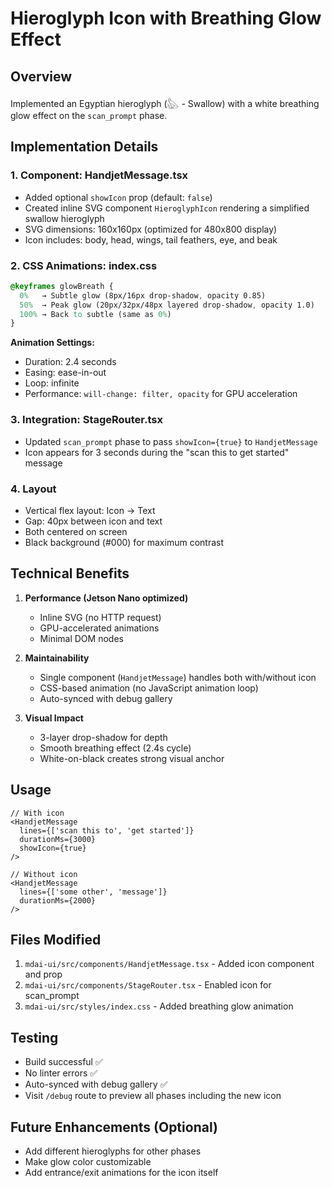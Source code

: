 # Hieroglyph Icon with Breathing Glow Effect

## Overview
Implemented an Egyptian hieroglyph (𓅽 - Swallow) with a white breathing glow effect on the `scan_prompt` phase.

## Implementation Details

### 1. **Component: HandjetMessage.tsx**
- Added optional `showIcon` prop (default: `false`)
- Created inline SVG component `HieroglyphIcon` rendering a simplified swallow hieroglyph
- SVG dimensions: 160x160px (optimized for 480x800 display)
- Icon includes: body, head, wings, tail feathers, eye, and beak

### 2. **CSS Animations: index.css**
```css
@keyframes glowBreath {
  0%   → Subtle glow (8px/16px drop-shadow, opacity 0.85)
  50%  → Peak glow (20px/32px/48px layered drop-shadow, opacity 1.0)
  100% → Back to subtle (same as 0%)
}
```

**Animation Settings:**
- Duration: 2.4 seconds
- Easing: ease-in-out
- Loop: infinite
- Performance: `will-change: filter, opacity` for GPU acceleration

### 3. **Integration: StageRouter.tsx**
- Updated `scan_prompt` phase to pass `showIcon={true}` to `HandjetMessage`
- Icon appears for 3 seconds during the "scan this to get started" message

### 4. **Layout**
- Vertical flex layout: Icon → Text
- Gap: 40px between icon and text
- Both centered on screen
- Black background (#000) for maximum contrast

## Technical Benefits

1. **Performance (Jetson Nano optimized)**
   - Inline SVG (no HTTP request)
   - GPU-accelerated animations
   - Minimal DOM nodes

2. **Maintainability**
   - Single component (`HandjetMessage`) handles both with/without icon
   - CSS-based animation (no JavaScript animation loop)
   - Auto-synced with debug gallery

3. **Visual Impact**
   - 3-layer drop-shadow for depth
   - Smooth breathing effect (2.4s cycle)
   - White-on-black creates strong visual anchor

## Usage

```tsx
// With icon
<HandjetMessage 
  lines={['scan this to', 'get started']}
  durationMs={3000}
  showIcon={true}
/>

// Without icon
<HandjetMessage 
  lines={['some other', 'message']}
  durationMs={2000}
/>
```

## Files Modified

1. `mdai-ui/src/components/HandjetMessage.tsx` - Added icon component and prop
2. `mdai-ui/src/components/StageRouter.tsx` - Enabled icon for scan_prompt
3. `mdai-ui/src/styles/index.css` - Added breathing glow animation

## Testing

- Build successful ✅
- No linter errors ✅
- Auto-synced with debug gallery ✅
- Visit `/debug` route to preview all phases including the new icon

## Future Enhancements (Optional)

- Add different hieroglyphs for other phases
- Make glow color customizable
- Add entrance/exit animations for the icon itself
